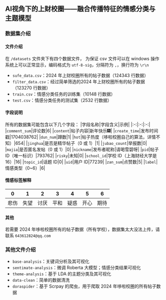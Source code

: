 ## AI视角下的上财校圈——融合传播特征的情感分类与主题模型

### 数据集介绍
#### 文件介绍

在 `/datasets` 文件夹下有四个数据文件，
为保证 csv 文件可以在 windows 操作系统上可以正常显示，编码格式为 `utf-8-sig`，分隔符为 `,`，换行符为 `\r\n`
- `sufe_data.csv`：2024 年上财校圈所有的帖子数据（124343 行数据）
- `filter_data.csv`：经过简单筛选的2024 年上财校圈所有的帖子数据（123270 行数据）
- `train.csv`：情感分类任务的训练集（10148 行数据）
- `test.csv`：情感分类任务的测试集（2532 行数据）

#### 字段说明
所有的数据集可能包含以下几个字段：
|字段名称|字段含义|示例|
|:-:|:-:|:-:|
|`comment_sum`|评论数|6|
|`content`|帖子内容|新年快乐🎆|
|`create_time`|发布时间戳|1704038762|
|`dun_num`|蹲数|1|
|`hot`|帖子热度（哆啦校圈自己的算法，详情不知）|654|
|`jinghua`|是否是精华帖子（0 或 1）|1|
|`jubao_count`|举报数|0|
|`majia`|是否匿名发帖（0 或 1）|0|
|`nickname`|发布者昵称|请喝雪碧呀|
|`pid`|帖子ID（唯一标识）|793762|
|`risky`|未知|0|
|`school_id`|学校 ID（上海财经大学是 16）|16|
|`topic_id`|话题 ID|0|
|`uid`|用户 ID|77239|
|`zan_sum`|点赞数|5|
|`label`|情感类型（0~6）|6|

#### 情感标签解释

|0|1|2|3|4|5|6|
|:-:|:-:|:-:|:-:|:-:|:-:|:-:|
|悲伤|失望|讨厌|平和|疑惑|开心|期待|

#### 其他
若需要 2024 年哆啦校圈所有的帖子数据（所有学校），数据集太大没法上传，请联系 `643612824@qq.com`

### 其他文件介绍

- `base-analysis`：关键词分析及其可视化
- `sentimate-analysis`：微调 Roberta 大模型；情感分类结果可视化
- `theme-analysis`：基于 LDA 的主题分类及其可视化
- `data-clean`：简单的数据清洗
- `doraspider`：基于 Scrpay 的爬虫，用于爬取 2024 年哆啦校圈的所有帖子数据

